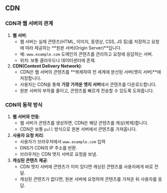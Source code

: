 ## CDN



### **CDN과 웹 서버의 관계**

1. **웹 서버**:
   - 웹 서버는 실제 콘텐츠(HTML, 이미지, 동영상, CSS, JS 등)를 저장하고 요청에 따라 제공하는 **원본 서버(Origin Server)**입니다.
   - 예: `www.example.com` 도메인의 콘텐츠를 관리하고 요청에 응답하는 서버.
   - 위치: 보통 클라우드나 데이터센터에 존재.
2. **CDN(Content Delivery Network)**:
   - CDN은 웹 서버의 콘텐츠를 **복제하여 전 세계에 분산된 서버(엣지 서버)**에 저장합니다.
   - 사용자는 CDN을 통해 **가장 가까운 엣지 서버**에서 콘텐츠를 다운로드합니다.
   - 원본 서버의 부하를 줄이고, 콘텐츠를 빠르게 전송할 수 있도록 도와줍니다.



### **CDN의 동작 방식**

1. **웹 서버와 연동**:
   - 웹 서버가 콘텐츠를 생성하면, CDN은 해당 콘텐츠를 캐싱(복제)합니다.
   - CDN은 보통 `pull` 방식으로 원본 서버에서 콘텐츠를 가져옵니다.
2. **사용자 요청 처리**:
   - 사용자가 브라우저에서 `www.example.com` 입력
   - DNS가 CDN의 IP 주소를 반환.
   - 브라우저는 CDN 엣지 서버로 요청을 보냄.
3. **캐싱된 콘텐츠 제공**:
   - CDN 엣지 서버에 콘텐츠가 이미 있다면 캐싱된 콘텐츠를 사용자에게 바로 전달.
   - 캐싱된 콘텐츠가 없다면, 원본 서버에 요청하여 콘텐츠를 가져온 뒤 사용자를 응답.